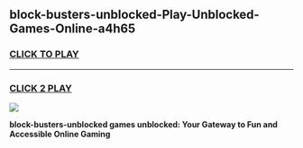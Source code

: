 
## block-busters-unblocked-Play-Unblocked-Games-Online-a4h65
<h3>
<a href="https://premium76.site?title=block-busters-unblocked&ref=25A">CLICK TO PLAY</a></h3>
<hr>

<h3>
<a href="https://premium76.site?title=block-busters-unblocked&ref=25A">CLICK 2 PLAY</a>
  
</h3>

<a href="https://premium76.site?title=block-busters-unblocked&ref=25A"><img src="https://clearcache.store/games.png"></a>


**block-busters-unblocked games unblocked: Your Gateway to Fun and Accessible Online Gaming**
